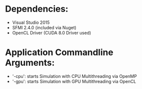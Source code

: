 # **Dependencies:** #
* Visual Studio 2015 
* SFMl 2.4.0 (included via Nuget)
* OpenCL Driver (CUDA 8.0 Driver used)

# **Application Commandline Arguments:** #
* '-cpu': starts Simulation with CPU Multithreading via OpenMP
* '-gpu': starts Simulation with GPU Multithreading via OpenCL